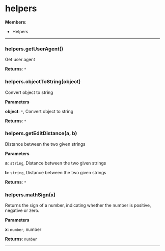 # helpers




**Members:**

+ Helpers

* * *

### helpers.getUserAgent() 

Get user agent

**Returns**: `*`


### helpers.objectToString(object) 

Convert object to string

**Parameters**

**object**: `*`, Convert object to string

**Returns**: `*`


### helpers.getEditDistance(a, b) 

Distance between the two given strings

**Parameters**

**a**: `string`, Distance between the two given strings

**b**: `string`, Distance between the two given strings

**Returns**: `*`


### helpers.mathSign(x) 

Returns the sign of a number, indicating whether the number is positive, negative or zero.

**Parameters**

**x**: `number`, number

**Returns**: `number`



* * *










